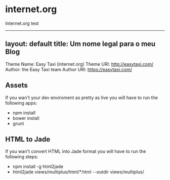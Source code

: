 # internet.org
Internet.org test

---
layout: default
title: Um nome legal para o meu Blog
---

Theme Name: Easy Taxi (internet.org)
Theme URI: http://easytaxi.com/
Author: the Easy Taxi team
Author URI: https://easytaxi.com/


Assets
------
If you wan't your dev enviroment as pretty as live you will have to run the following apps:
* npm install
* bower install
* grunt

HTML to Jade
------
If you wan't convert HTML into Jade format you will have to run the following steps:
* npm install -g html2jade
* html2jade views/multiplus/html/*.html --outdir views/multiplus/